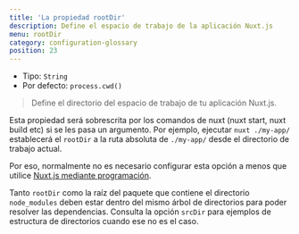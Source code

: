 ```yaml
---
title: 'La propiedad rootDir'
description: Define el espacio de trabajo de la aplicación Nuxt.js
menu: rootDir
category: configuration-glossary
position: 23
---
```


- Tipo: `String`
- Por defecto: `process.cwd()`

> Define el directorio del espacio de trabajo de tu aplicación Nuxt.js.

Esta propiedad será sobrescrita por los comandos de nuxt (nuxt start, nuxt build etc) si se les pasa un argumento. Por ejemplo, ejecutar `nuxt ./my-app/` establecerá el `rootDir` a la ruta absoluta de `./my-app/` desde el directorio de trabajo actual.

Por eso, normalmente no es necesario configurar esta opción a menos que utilice [Nuxt.js mediante programación](/docs/2.x/internals-glossary/nuxt).

<base-alert type="info"> Tanto `rootDir` como la raíz del paquete que contiene el directorio `node_modules` deben estar dentro del mismo árbol de directorios para poder <NuxtLink to="https://nodejs.org/api/modules.html#modules_all_together">resolver las dependencias</NuxtLink>. Consulta la <NuxtLink to="/docs/2.x/configuration-glossary/configuration-srcdir">opción `srcDir`</NuxtLink> para ejemplos de estructura de directorios cuando ese no es el caso.
</base-alert>

